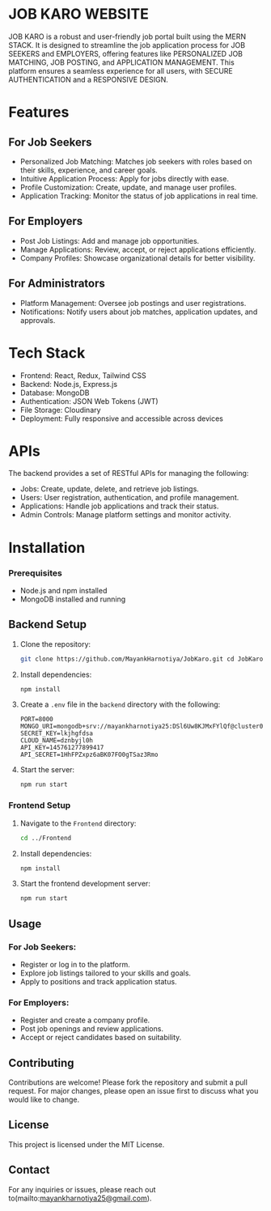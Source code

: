 # JOB KARO WEBSITE

JOB KARO is a robust and user-friendly job portal built using the MERN STACK. It is designed to streamline the job application process for JOB SEEKERS and EMPLOYERS, offering features like PERSONALIZED JOB MATCHING, JOB POSTING, and APPLICATION MANAGEMENT. This platform ensures a seamless experience for all users, with SECURE AUTHENTICATION and a RESPONSIVE DESIGN.

# Features

## For Job Seekers
- Personalized Job Matching: Matches job seekers with roles based on their skills, experience, and career goals.
- Intuitive Application Process: Apply for jobs directly with ease.
- Profile Customization: Create, update, and manage user profiles.
- Application Tracking: Monitor the status of job applications in real time.

## For Employers
- Post Job Listings: Add and manage job opportunities.
- Manage Applications: Review, accept, or reject applications efficiently.
- Company Profiles: Showcase organizational details for better visibility.

## For Administrators
- Platform Management: Oversee job postings and user registrations.
- Notifications: Notify users about job matches, application updates, and approvals.

# Tech Stack
- Frontend: React, Redux, Tailwind CSS
- Backend: Node.js, Express.js
- Database: MongoDB
- Authentication: JSON Web Tokens (JWT)
- File Storage: Cloudinary
- Deployment: Fully responsive and accessible across devices

# APIs
The backend provides a set of RESTful APIs for managing the following:

- Jobs: Create, update, delete, and retrieve job listings.
- Users: User registration, authentication, and profile management.
- Applications: Handle job applications and track their status.
- Admin Controls: Manage platform settings and monitor activity.

# Installation

### Prerequisites

- Node.js and npm installed
- MongoDB installed and running

## Backend Setup

1. Clone the repository:
     ```bash
     git clone https://github.com/MayankHarnotiya/JobKaro.git cd JobKaro/backend
    ```

2. Install dependencies:
    ```bash
    npm install
    ```
3. Create a `.env` file in the `backend` directory with the following:
    ```env
    PORT=8000
   MONGO_URI=mongodb+srv://mayankharnotiya25:DSl6Uw8KJMxFYlQf@cluster0.j9jatcm.mongodb.net/
   SECRET_KEY=lkjhgfdsa
   CLOUD_NAME=dznbyjl0h
   API_KEY=145761277899417
   API_SECRET=1HhFPZxpz6aBK07FO0gTSaz3Rmo
    ```
4. Start the server:
    ```bash
    npm run start
    ```
### Frontend Setup

1. Navigate to the `Frontend` directory:
    ```bash
    cd ../Frontend
    ```
2. Install dependencies:
    ```bash
    npm install
    ```
3. Start the frontend development server:
    ```bash
    npm run start
    ```
## Usage
### For Job Seekers:
- Register or log in to the platform.
- Explore job listings tailored to your skills and goals.
- Apply to positions and track application status.

### For Employers:
- Register and create a company profile.
- Post job openings and review applications.
- Accept or reject candidates based on suitability.

## Contributing

Contributions are welcome! Please fork the repository and submit a pull request. For major changes, please open an issue first to discuss what you would like to change.

## License

This project is licensed under the MIT License.

## Contact
For any inquiries or issues, please reach out to(mailto:mayankharnotiya25@gmail.com).


